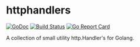 # httphandlers

[![GoDoc](https://godoc.org/github.com/tmthrgd/httphandlers?status.svg)](https://godoc.org/github.com/tmthrgd/httphandlers)
[![Build Status](https://travis-ci.org/tmthrgd/httphandlers.svg?branch=master)](https://travis-ci.org/tmthrgd/httphandlers)
[![Go Report Card](https://goreportcard.com/badge/github.com/tmthrgd/httphandlers)](https://goreportcard.com/report/github.com/tmthrgd/httphandlers)

A collection of small utility http.Handler's for Golang.
